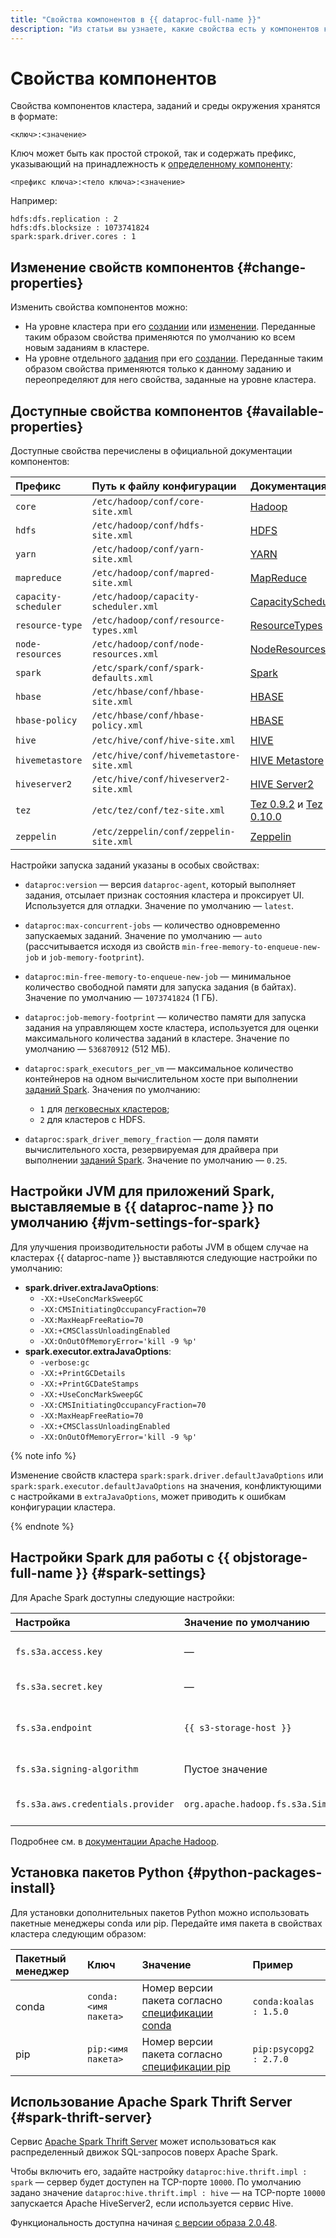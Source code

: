 ```yaml
---
title: "Свойства компонентов в {{ dataproc-full-name }}"
description: "Из статьи вы узнаете, какие свойства есть у компонентов кластера, как они хранятся, а также какие у них есть настройки."
---
```


# Свойства компонентов

Свойства компонентов кластера, заданий и среды окружения хранятся в формате:

```text
<ключ>:<значение>
```

Ключ может быть как простой строкой, так и содержать префикс, указывающий на принадлежность к [определенному компоненту](environment.md):

```text
<префикс ключа>:<тело ключа>:<значение>
```

Например:

```text
hdfs:dfs.replication : 2
hdfs:dfs.blocksize : 1073741824
spark:spark.driver.cores : 1
```

## Изменение свойств компонентов {#change-properties}

Изменить свойства компонентов можно:

* На уровне кластера при его [создании](../operations/cluster-create.md) или [изменении](../operations/cluster-update.md). Переданные таким образом свойства применяются по умолчанию ко всем новым заданиям в кластере.
* На уровне отдельного [задания](./jobs.md) при его [создании](../operations/jobs.md). Переданные таким образом свойства применяются только к данному заданию и переопределяют для него свойства, заданные на уровне кластера.

## Доступные свойства компонентов {#available-properties}

Доступные свойства перечислены в официальной документации компонентов:

| Префикс              | Путь к файлу конфигурации               | Документация                                                                                                                |
|:---------------------|:----------------------------------------|:----------------------------------------------------------------------------------------------------------------------------|
| `core`               | `/etc/hadoop/conf/core-site.xml`        | [Hadoop](https://hadoop.apache.org/docs/current/hadoop-project-dist/hadoop-common/core-default.xml)                         |
| `hdfs`               | `/etc/hadoop/conf/hdfs-site.xml`        | [HDFS](https://hadoop.apache.org/docs/current/hadoop-project-dist/hadoop-hdfs/hdfs-default.xml)                             |
| `yarn`               | `/etc/hadoop/conf/yarn-site.xml`        | [YARN](https://hadoop.apache.org/docs/current/hadoop-yarn/hadoop-yarn-common/yarn-default.xml)                              |
| `mapreduce`          | `/etc/hadoop/conf/mapred-site.xml`      | [MapReduce](https://hadoop.apache.org/docs/current/hadoop-mapreduce-client/hadoop-mapreduce-client-core/mapred-default.xml) |
| `capacity-scheduler` | `/etc/hadoop/capacity-scheduler.xml`    | [CapacityScheduler](https://hadoop.apache.org/docs/current/hadoop-yarn/hadoop-yarn-site/CapacityScheduler.html)             |
| `resource-type`      | `/etc/hadoop/conf/resource-types.xml`   | [ResourceTypes](https://hadoop.apache.org/docs/current/hadoop-yarn/hadoop-yarn-site/ResourceModel.html)                     |
| `node-resources`     | `/etc/hadoop/conf/node-resources.xml`   | [NodeResources](https://hadoop.apache.org/docs/current/hadoop-yarn/hadoop-yarn-site/ResourceModel.html)                     |
| `spark`              | `/etc/spark/conf/spark-defaults.xml`    | [Spark](https://spark.apache.org/docs/latest/configuration.html)                                                            |
| `hbase`              | `/etc/hbase/conf/hbase-site.xml`        | [HBASE](https://hbase.apache.org/book.html#config.files)                                                                    |
| `hbase-policy`       | `/etc/hbase/conf/hbase-policy.xml`      | [HBASE](https://hbase.apache.org/book.html#config.files)                                                                    |
| `hive`               | `/etc/hive/conf/hive-site.xml`          | [HIVE](https://cwiki.apache.org/confluence/display/Hive/Configuration+Properties)                                           |
| `hivemetastore`      | `/etc/hive/conf/hivemetastore-site.xml` | [HIVE Metastore](https://cwiki.apache.org/confluence/display/Hive/Configuration+Properties)                                 |
| `hiveserver2`        | `/etc/hive/conf/hiveserver2-site.xml`   | [HIVE Server2](https://cwiki.apache.org/confluence/display/Hive/Configuration+Properties)                                   |
| `tez`                | `/etc/tez/conf/tez-site.xml`            | [Tez 0.9.2](https://tez.apache.org/releases/0.9.2/tez-api-javadocs/configs/TezConfiguration.html) и [Tez 0.10.0](https://tez.apache.org/releases/0.10.0/tez-api-javadocs/configs/TezConfiguration.html) |
| `zeppelin`           | `/etc/zeppelin/conf/zeppelin-site.xml`  | [Zeppelin](https://zeppelin.apache.org/docs/0.9.0/setup/operation/configuration.html)                                       |

Настройки запуска заданий указаны в особых свойствах:

* `dataproc:version` — версия `dataproc-agent`, который выполняет задания, отсылает признак состояния кластера и проксирует UI. Используется для отладки. Значение по умолчанию — `latest`.
* `dataproc:max-concurrent-jobs` — количество одновременно запускаемых заданий. Значение по умолчанию — `auto` (рассчитывается исходя из свойств `min-free-memory-to-enqueue-new-job` и `job-memory-footprint`).
* `dataproc:min-free-memory-to-enqueue-new-job` — минимальное количество свободной памяти для запуска задания (в байтах). Значение по умолчанию — `1073741824` (1 ГБ).
* `dataproc:job-memory-footprint` — количество памяти для запуска задания на управляющем хосте кластера, используется для оценки максимального количества заданий в кластере. Значение по умолчанию — `536870912` (512 МБ).
* `dataproc:spark_executors_per_vm` — максимальное количество контейнеров на одном вычислительном хосте при выполнении [заданий Spark](./spark-sql.md). Значения по умолчанию:

    * `1` для [легковесных кластеров](./index.md#light-weight-clusters);
    * `2` для кластеров с HDFS.

* `dataproc:spark_driver_memory_fraction` — доля памяти вычислительного хоста, резервируемая для драйвера при выполнении [заданий Spark](./spark-sql.md). Значение по умолчанию — `0.25`.

## Настройки JVM для приложений Spark, выставляемые в {{ dataproc-name }} по умолчанию {#jvm-settings-for-spark}

Для улучшения производительности работы JVM в общем случае на кластерах {{ dataproc-name }} выставляются следующие настройки по умолчанию:

* **spark.driver.extraJavaOptions**:
    * `-XX:+UseConcMarkSweepGC`
    * `-XX:CMSInitiatingOccupancyFraction=70`
    * `-XX:MaxHeapFreeRatio=70`
    * `-XX:+CMSClassUnloadingEnabled`
    * `-XX:OnOutOfMemoryError='kill -9 %p'`
* **spark.executor.extraJavaOptions**:
    * `-verbose:gc`
    * `-XX:+PrintGCDetails`
    * `-XX:+PrintGCDateStamps`
    * `-XX:+UseConcMarkSweepGC`
    * `-XX:CMSInitiatingOccupancyFraction=70`
    * `-XX:MaxHeapFreeRatio=70`
    * `-XX:+CMSClassUnloadingEnabled`
    * `-XX:OnOutOfMemoryError='kill -9 %p'`

{% note info %}

Изменение свойств кластера `spark:spark.driver.defaultJavaOptions` или `spark:spark.executor.defaultJavaOptions` на значения, конфликтующими с настройками в `extraJavaOptions`, может приводить к ошибкам конфигурации кластера.

{% endnote %}

## Настройки Spark для работы с {{ objstorage-full-name }} {#spark-settings}

Для Apache Spark доступны следующие настройки:

| Настройка                         | Значение по умолчанию                                   | Описание                                                                           |
|:----------------------------------|:--------------------------------------------------------|:-----------------------------------------------------------------------------------|
| `fs.s3a.access.key`               | —                                                       | Идентификатор [статического ключа](../../iam/concepts/authorization/access-key.md) |
| `fs.s3a.secret.key`               | —                                                       | Секретный ключ                                                                     |
| `fs.s3a.endpoint`                 | `{{ s3-storage-host }}`                                 | Эндпоинт для подключения к {{ objstorage-name }}                                   |
| `fs.s3a.signing-algorithm`        | Пустое значение                                         | Алгоритм подписи                                                                   |
| `fs.s3a.aws.credentials.provider` | `org.apache.hadoop.fs.s3a.SimpleAWSCredentialsProvider` | Поставщик учетных данных                                                           |

Подробнее см. в [документации Apache Hadoop](https://hadoop.apache.org/docs/current/hadoop-project-dist/hadoop-common/core-default.xml).

## Установка пакетов Python {#python-packages-install}

Для установки дополнительных пакетов Python можно использовать пакетные менеджеры conda или pip. Передайте имя пакета в свойствах кластера следующим образом:

| Пакетный менеджер | Ключ                 | Значение                                                                                                                                                          | Пример                 |
|:------------------|:---------------------|:------------------------------------------------------------------------------------------------------------------------------------------------------------------|:-----------------------|
| conda             | `conda:<имя пакета>` | Номер версии пакета согласно [спецификации conda](https://docs.conda.io/projects/conda/en/latest/user-guide/concepts/pkg-specs.html#package-match-specifications) | `conda:koalas : 1.5.0` |
| pip               | `pip:<имя пакета>`   | Номер версии пакета согласно [спецификации pip](https://www.python.org/dev/peps/pep-0440/#version-specifiers)                                                     | `pip:psycopg2 : 2.7.0` |

## Использование Apache Spark Thrift Server {#spark-thrift-server}

Сервис [Apache Spark Thrift Server](https://spark.apache.org/docs/latest/sql-distributed-sql-engine.html) может использоваться как распределенный движок SQL-запросов поверх Apache Spark.

Чтобы включить его, задайте настройку `dataproc:hive.thrift.impl : spark` — сервер будет доступен на TCP-порте `10000`. По умолчанию задано значение `dataproc:hive.thrift.impl : hive` — на TCP-порте `10000` запускается Apache HiveServer2, если используется сервис Hive.


Функциональность доступна начиная [с версии образа 2.0.48](../release-notes/images.md#2.0.48).

